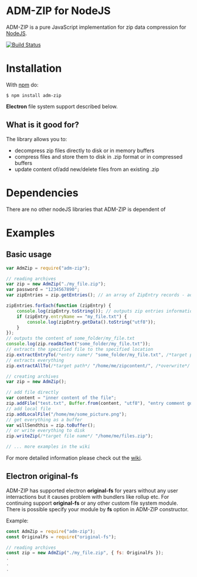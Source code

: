 # ADM-ZIP for NodeJS

ADM-ZIP is a pure JavaScript implementation for zip data compression for [NodeJS](https://nodejs.org/).

<a href="https://github.com/cthackers/adm-zip/actions/workflows/ci.yml">
  <img src="https://github.com/cthackers/adm-zip/actions/workflows/ci.yml/badge.svg" alt="Build Status">
</a>

# Installation

With [npm](https://www.npmjs.com/) do:

    $ npm install adm-zip

**Electron** file system support described below.

## What is it good for?

The library allows you to:

-   decompress zip files directly to disk or in memory buffers
-   compress files and store them to disk in .zip format or in compressed buffers
-   update content of/add new/delete files from an existing .zip

# Dependencies

There are no other nodeJS libraries that ADM-ZIP is dependent of

# Examples

## Basic usage

```javascript
var AdmZip = require("adm-zip");

// reading archives
var zip = new AdmZip("./my_file.zip");
var password = "1234567890";
var zipEntries = zip.getEntries(); // an array of ZipEntry records - add password parameter if entries are password protected

zipEntries.forEach(function (zipEntry) {
    console.log(zipEntry.toString()); // outputs zip entries information
    if (zipEntry.entryName == "my_file.txt") {
        console.log(zipEntry.getData().toString("utf8"));
    }
});
// outputs the content of some_folder/my_file.txt
console.log(zip.readAsText("some_folder/my_file.txt"));
// extracts the specified file to the specified location
zip.extractEntryTo(/*entry name*/ "some_folder/my_file.txt", /*target path*/ "/home/me/tempfolder", /*maintainEntryPath*/ false, /*overwrite*/ true);
// extracts everything
zip.extractAllTo(/*target path*/ "/home/me/zipcontent/", /*overwrite*/ true);

// creating archives
var zip = new AdmZip();

// add file directly
var content = "inner content of the file";
zip.addFile("test.txt", Buffer.from(content, "utf8"), "entry comment goes here");
// add local file
zip.addLocalFile("/home/me/some_picture.png");
// get everything as a buffer
var willSendthis = zip.toBuffer();
// or write everything to disk
zip.writeZip(/*target file name*/ "/home/me/files.zip");

// ... more examples in the wiki
```

For more detailed information please check out the [wiki](https://github.com/cthackers/adm-zip/wiki).

## Electron original-fs

ADM-ZIP has supported electron **original-fs** for years without any user interractions but it causes problem with bundlers like rollup etc. For continuing support **original-fs** or any other custom file system module. There is possible specify your module by **fs** option in ADM-ZIP constructor.

Example:

```javascript
const AdmZip = require("adm-zip");
const OriginalFs = require("original-fs");

// reading archives
const zip = new AdmZip("./my_file.zip", { fs: OriginalFs });
.
.
.
```

